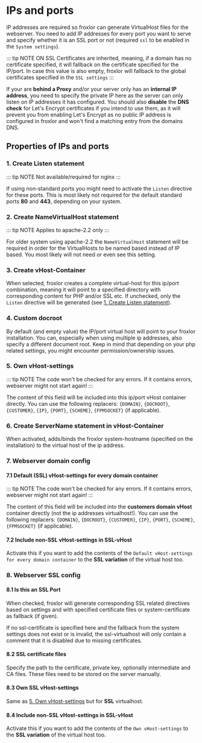 # IPs and ports

IP addresses are required so froxlor can generate VirtualHost files for the webserver. You need to add IP addresses for every port you want to serve and specify whether it is an SSL port or not (required `ssl` to be enabled in the `System settings`).

::: tip NOTE ON SSL
Certificates are inherited, meaning, if a domain has no certificate specified, it will fallback on the certificate specified for the IP/port. In case this value is also empty, froxlor will fallback to the global certificates specified in the `SSL settings`
:::

If your are **behind a Proxy** and/or your server only has an **internal IP address**, you need to specify the private IP here as the server can only listen on IP addresses it has configured. You should also **disable** the **DNS check** for Let's Encrypt certificates if you intend to use them, as it will prevent you from enabling Let's Encrypt as no public IP address is configured in froxlor and won't find a matching entry from the domains DNS.

## Properties of IPs and ports

<UiBrowser :src="('/img/frx_ipsports_overview.png')" alt="IPs and ports overview"/>

### 1. Create Listen statement

::: tip NOTE
Not available/required for nginx
:::

If using non-standard ports you might need to activate the `Listen` directive for these ports. This is most likely not required for the default standard ports **80** and **443**, depending on your system.

### 2. Create NameVirtualHost statement

::: tip NOTE
Applies to apache-2.2 only
:::

For older system using apache-2.2 the `NameVirtualHost` statement will be required in order for the VirtualHosts to be named based instead of IP based. You most likely will not need or even see this setting.

### 3. Create vHost-Container

When selected, froxlor creates a complete virtual-host for this ip/port combination, meaning it will point to a specified directory with corresponding content for PHP and/or SSL etc. If unchecked, only the `Listen` directive will be generated (see [1. Create Listen statement](#_1-create-listen-statement)).

### 4. Custom docroot

By default (and empty value) the IP/port virtual host will point to your froxlor installation. You can, especially when using multiple ip addresses, also specify a different document root. Keep in mind that depending on your php related settings, you might encounter permission/ownership issues.

### 5. Own vHost-settings

::: tip NOTE
The code won't be checked for any errors. If it contains errors, webserver might not start again!
:::

The content of this field will be included into this ip/port vHost container directly. You can use the following replacers: `{DOMAIN}`, `{DOCROOT}`, `{CUSTOMER}`, `{IP}`, `{PORT}`, `{SCHEME}`, `{FPMSOCKET}` (if applicable).

### 6. Create ServerName statement in vHost-Container

When activated, adds/binds the froxlor system-hostname (specified on the installation) to the virtual host of the ip address.

### 7. Webserver domain config

#### 7.1 Default (SSL) vHost-settings for every domain container

::: tip NOTE
The code won't be checked for any errors. If it contains errors, webserver might not start again!
:::

The content of this field will be included into the **customers domain vHost** container directly (not the ip addresses virtualhost!). You can use the following replacers: `{DOMAIN}`, `{DOCROOT}`, `{CUSTOMER}`, `{IP}`, `{PORT}`, `{SCHEME}`, `{FPMSOCKET}` (if applicable).

#### 7.2 Include non-SSL vHost-settings in SSL-vHost

Activate this if you want to add the contents of the `Default vHost-settings for every domain container` to the **SSL variation** of the virtual host too.

### 8. Webserver SSL config

#### 8.1 Is this an SSL Port

When checked, froxlor will generate corresponding SSL related directives based on settings and with specified certificate files or system-certificate as fallback (if given).

If no ssl-certificate is specified here and the fallback from the system settings does not exist or is invalid, the ssl-virtualhost will only contain a comment that it is disabled due to missing certificates.

#### 8.2 SSL certificate files

Specify the path to the certificate, private key, optionally intermediate and CA files. These files need to be stored on the server manually.

#### 8.3 Own SSL vHost-settings

Same as [5. Own vHost-settings](#_5-own-vhost-settings) but for **SSL** virtualhost.

#### 8.4 Include non-SSL vHost-settings in SSL-vHost

Activate this if you want to add the contents of the `Own vHost-settings` to the **SSL variation** of the virtual host too.
